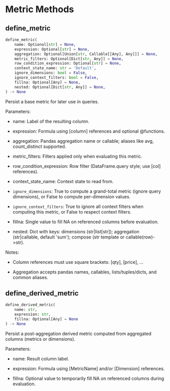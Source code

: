 # Metric Methods

## define_metric

```python
define_metric(
    name: Optional[str] = None,
    expression: Optional[str] = None,
    aggregation: Optional[Union[str, Callable[[Any], Any]]] = None,
    metric_filters: Optional[Dict[str, Any]] = None,
    row_condition_expression: Optional[str] = None,
    context_state_name: str = 'Default',
    ignore_dimensions: bool = False,
    ignore_context_filters: bool = False,
    fillna: Optional[Any] = None,
    nested: Optional[Dict[str, Any]] = None,
) -> None
```

Persist a base metric for later use in queries.

Parameters:

- name: Label of the resulting column.

- expression: Formula using [column] references and optional @functions.

- aggregation: Pandas aggregation name or callable; aliases like avg, count_distinct supported.

- metric_filters: Filters applied only when evaluating this metric.

- row_condition_expression: Row filter (DataFrame.query style; use [col] references).

- context_state_name: Context state to read from.

- `ignore_dimensions`: True to compute a grand-total metric (ignore query dimensions), or False to compute per-dimension values.

- `ignore_context_filters`: True to ignore all context filters when computing this metric, or False to respect context filters.

- fillna: Single value to fill NA on referenced columns before evaluation.

- nested: Dict with keys: dimensions (str|list[str]); aggregation (str|callable, default 'sum'); compose (str template or callable(row)->str).

Notes:
- Column references must use square brackets: [qty], [price], ...

- Aggregation accepts pandas names, callables, lists/tuples/dicts, and common aliases.

## define_derived_metric

```python
define_derived_metric(
    name: str,
    expression: str,
    fillna: Optional[Any] = None
) -> None
```

Persist a post-aggregation derived metric computed from aggregated columns (metrics or dimensions).

Parameters:
- name: Result column label.

- expression: Formula using [MetricName] and/or [Dimension] references.

- fillna: Optional value to temporarily fill NA on referenced columns during evaluation.
